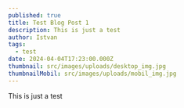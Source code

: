 ```yaml
---
published: true
title: Test Blog Post 1
description: This is just a test
author: Istvan
tags:
  - test
date: 2024-04-04T17:23:00.000Z
thumbnail: src/images/uploads/desktop_img.jpg
thumbnailMobil: src/images/uploads/mobil_img.jpg
---
```

This is just a test

